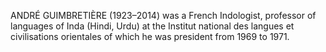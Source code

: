 ANDRÉ GUIMBRETIÈRE (1923–2014) was a French Indologist, professor of languages of Inda (Hindi, Urdu) at the Institut national des langues et civilisations orientales of which he was president from 1969 to 1971.

